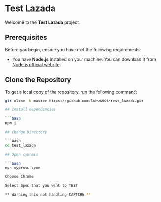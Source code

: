 # Test Lazada

Welcome to the **Test Lazada** project.

## Prerequisites

Before you begin, ensure you have met the following requirements:

- You have **Node.js** installed on your machine. You can download it from [Node.js official website](https://nodejs.org/).

## Clone the Repository

To get a local copy of the repository, run the following command:

```bash
git clone -b master https://github.com/lukwa999/test_lazada.git

## Install dependencies

```bash
npm i

## Change Directory 

```bash
cd test_lazada

## Open cypress

```bash
npx cypress open

Choose Chrome

Select Spec that you want to TEST

** Warning this not handling CAPTCHA **
